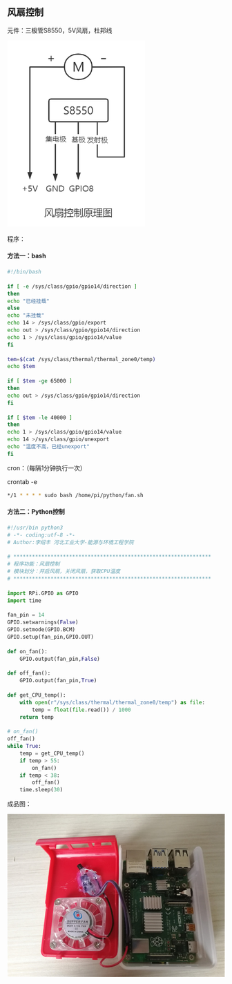 ## 风扇控制 ##

元件：三极管S8550，5V风扇，杜邦线

![image-20200717152324866](images/image-20200717152324866.png)

程序：
#### 方法一：bash

```bash
#!/bin/bash

if [ -e /sys/class/gpio/gpio14/direction ]
then
echo "已经挂载"
else
echo "未挂载"
echo 14 > /sys/class/gpio/export
echo out > /sys/class/gpio/gpio14/direction
echo 1 > /sys/class/gpio/gpio14/value
fi

tem=$(cat /sys/class/thermal/thermal_zone0/temp)
echo $tem

if [ $tem -ge 65000 ]
then
echo out > /sys/class/gpio/gpio14/direction
fi

if [ $tem -le 40000 ]
then
echo 1 > /sys/class/gpio/gpio14/value 
echo 14 >/sys/class/gpio/unexport
echo "温度不高，已经unexport"
fi
```

cron：（每隔1分钟执行一次）

crontab -e

```bash
*/1 * * * * sudo bash /home/pi/python/fan.sh
```

#### 方法二：Python控制

```python
#!/usr/bin python3
# -*- coding:utf-8 -*-
# Author:李绍丰 河北工业大学-能源与环境工程学院

# ****************************************************************
# 程序功能：风扇控制
# 模块划分：开启风扇，关闭风扇，获取CPU温度
# ****************************************************************

import RPi.GPIO as GPIO
import time

fan_pin = 14
GPIO.setwarnings(False)
GPIO.setmode(GPIO.BCM)
GPIO.setup(fan_pin,GPIO.OUT)

def on_fan():
    GPIO.output(fan_pin,False)

def off_fan():
    GPIO.output(fan_pin,True)

def get_CPU_temp():
    with open(r"/sys/class/thermal/thermal_zone0/temp") as file:
        temp = float(file.read()) / 1000
    return temp

# on_fan()
off_fan()
while True:
    temp = get_CPU_temp()
    if temp > 55:
        on_fan()
    if temp < 38:
        off_fan()
    time.sleep(30)
```



成品图：

![image-20200717154121027](images/image-20200717154121027.jpg)
